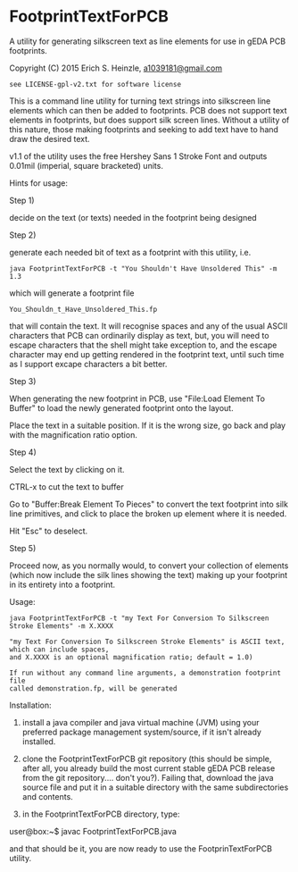 # FootprintTextForPCB
A utility for generating silkscreen text as line elements for use in gEDA PCB footprints.

Copyright (C) 2015 Erich S. Heinzle, a1039181@gmail.com

    see LICENSE-gpl-v2.txt for software license

This is a command line utility for turning text strings into silkscreen line elements which can then be added to footprints. PCB does not support text elements in footprints, but does support silk screen lines. Without a utility of this nature, those making footprints and seeking to add text have to hand draw the desired text.

v1.1 of the utility uses the free Hershey Sans 1 Stroke Font and outputs 0.01mil (imperial, square bracketed) units. 

Hints for usage:

Step 1)

decide on the text (or texts) needed in the footprint being designed

Step 2)

generate each needed bit of text as a footprint with this utility, i.e.

	java FootprintTextForPCB -t "You Shouldn't Have Unsoldered This" -m 1.3

which will generate a footprint file

	You_Shouldn_t_Have_Unsoldered_This.fp

that will contain the text. It will recognise spaces and any of the usual ASCII characters that PCB can ordinarily display as text, but, you will need to escape characters that the shell might take exception to, and the escape character may end up getting rendered in the footprint text, until such time as I support excape characters a bit better.

Step 3)

When generating the new footprint in PCB, use "File:Load Element To Buffer" to load the newly generated footprint onto the layout.

Place the text in a suitable position. If it is the wrong size, go back and play with the magnification ratio option.

Step 4)

Select the text by clicking on it.

CTRL-x to cut the text to buffer

Go to "Buffer:Break Element To Pieces" to convert the text footprint into silk line primitives, and click to place the broken up element where it is needed.

Hit "Esc" to deselect.

Step 5)

Proceed now, as you normally would, to convert your collection of elements (which now include the silk lines showing the text) making up your footprint in its entirety into a footprint.

Usage:

    java FootprintTextForPCB -t "my Text For Conversion To Silkscreen Stroke Elements" -m X.XXXX

    "my Text For Conversion To Silkscreen Stroke Elements" is ASCII text, which can include spaces,
    and X.XXXX is an optional magnification ratio; default = 1.0)

    If run without any command line arguments, a demonstration footprint file
    called demonstration.fp, will be generated

Installation:

1) install a java compiler and java virtual machine (JVM) using your preferred
package management system/source, if it isn't already installed.

2) clone the FootprintTextForPCB git repository (this should be simple, after all,
you already build the most current stable gEDA PCB release from the git
repository.... don't you?). Failing that, download the java source file and
put it in a suitable directory with the same subdirectories and contents.

3) in the FootprintTextForPCB directory, type:

user@box:~$  javac FootprintTextForPCB.java

and that should be it, you are now ready to use the FootprinTextForPCB utility.

